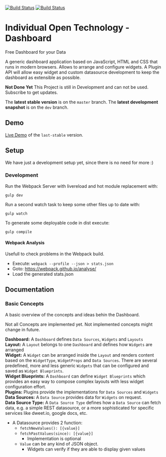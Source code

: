 [![Build Status](https://travis-ci.org/Niondir/iot-dashboard.svg?branch=master)](https://travis-ci.org/Niondir/iot-dashboard)
[![Build Status](https://travis-ci.org/Niondir/iot-dashboard.svg?branch=dev)](https://travis-ci.org/Niondir/iot-dashboard)

# Individual Open Technology - Dashboard
Free Dashboard for your Data

A generic dashboard application based on JavaScript, HTML and CSS that runs in modern browsers.
Allows to arrange and configure widgets.
A Plugin API will allow easy widget and custom datasource development to keep the dashboard as extensible as possible.

**Not Done Yet** 
This Project is still in Development and can not be used. Subscribe to get updates.

The **latest stable version** is on the `master` branch.
The **latest development snapshot** is on the `dev` branch.

## Demo ##

 [Live Demo](https://niondir.github.io/iot-dashboard/) of the `last-stable` version.

## Setup ##

We have just a development setup yet, since there is no need for more :)

### Development ###

Run the Webpack Server with livereload and hot module replacement with:

    gulp dev
  
Run a second watch task to keep some other files up to date with:

    gulp watch

To generate some deployable code in dist execute:

    gulp compile

#### Webpack Analysis ####

Usefull to check problems in the Webpack build.

- Execute: `webpack --profile --json > stats.json`
- Goto: https://webpack.github.io/analyse/
- Load the generated stats.json


## Documentation ##

### Basic Concepts ###
A basic overview of the concepts and ideas behin the Dashboard.

Not all Concepts are implemented yet. Not implemented concepts might change in future.

**Dashboard:** A `Dashboard` defines `Data Sources`, `Widgets` and `Layouts`  
**Layout:** A `Layout` belongs to one `Dashboard` and defines how `Widgets` are arranged  
**Widget:** A `Widget` can be arranged inside the `Layout` and renders content based on the `WidgetType`, `WidgetProps` and `Data Sources`.
There are several predefined, more and less generic `Widgets` that can be configured and saved as `Widget Blueprints`.  
**Widget Blueprints:** A `Dashboard` can define `Widget Blueprints` which provides an easy way to compose complex layouts with less widget configuration effort.  
**Plugins:** Plugins provide the implementations for `Data Sources` and `Widgets`  
**Data Sources:** A `Data Source` provides data for `Widgets` on request.  
**Data Source Type:** A `Data Source Type` defines how a `Data Source` can fetch data, 
e.g. a simple REST datasource, or a more sophisticated for specific services like dweet.io, google docs, etc.

* A Datasource provides 2 function:
    * `fetchNewValues(): [{value}]`
    * `fetchPastValues(since): [{value}]`
      * Implementation is optional
    * `Value` can be any kind of JSON object. 
        * Widgets can verify if they are able to display given values

